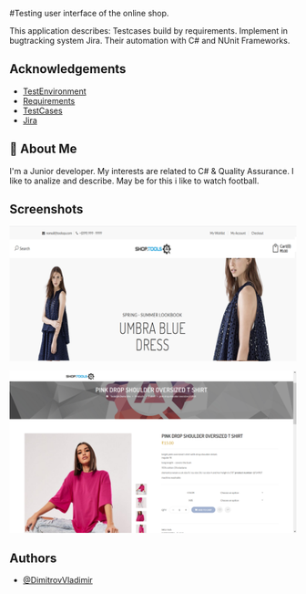 #Testing user interface of the online shop.

This application describes:
Testcases build by requirements.
Implement in bugtracking system Jira. 
Their automation with C# and NUnit Frameworks.



## Acknowledgements

 - [TestЕnvironment](https://shop.demoqa.com/)
 - [Requirements](https://github.com/DimitrovVladimir/UIShopTest/blob/master/UIShop/Requirements/Requirements.docx)
 - [TestCases](https://github.com/DimitrovVladimir/UIShopTest/blob/master/UIShop/Requirements/TestCaseManagement.xlsx)
 - [Jira](https://jirovqa.atlassian.net/jira/your-work)


## 🚀 About Me
I'm a Junior developer.
My interests are related to C# & Quality Assurance.
I like to analize and describe.
May be for this i like to watch football.



## Screenshots

![HomePage](https://github.com/DimitrovVladimir/UIShopTest/blob/master/UIShop/Requirements/ScreenShots/Homepage.png)

![ProductPage](https://github.com/DimitrovVladimir/UIShopTest/blob/master/UIShop/Requirements/ScreenShots/ProductPage.png)


## Authors

- [@DimitrovVladimir](https://github.com/DimitrovVladimir)
